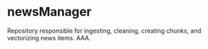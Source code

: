 # newsManager
Repository responsible for ingesting, cleaning, creating chunks, and vectorizing news items.
AAA.